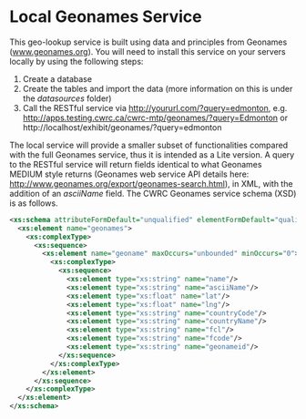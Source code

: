 Local Geonames Service
======================

This geo-lookup service is built using data and principles from Geonames (www.geonames.org). You will need to install this service on your servers locally by using the following steps:

1. Create a database
2. Create the tables and import the data (more information on this is under the _datasources_ folder)
3. Call the RESTful service via http://yoururl.com/?query=edmonton, e.g. http://apps.testing.cwrc.ca/cwrc-mtp/geonames/?query=Edmonton or http://localhost/exhibit/geonames/?query=edmonton

The local service will provide a smaller subset of functionalities compared with the full Geonames service, thus it is intended as a Lite version. A query to the RESTful service will return fields identical to what Geonames MEDIUM style returns (Geonames web service API details here: http://www.geonames.org/export/geonames-search.html), in XML, with the addition of an _asciiName_ field. The CWRC Geonames service schema (XSD) is as follows.

```xml
<xs:schema attributeFormDefault="unqualified" elementFormDefault="qualified" xmlns:xs="http://www.w3.org/2001/XMLSchema">
  <xs:element name="geonames">
    <xs:complexType>
      <xs:sequence>
        <xs:element name="geoname" maxOccurs="unbounded" minOccurs="0">
          <xs:complexType>
            <xs:sequence>
              <xs:element type="xs:string" name="name"/>
              <xs:element type="xs:string" name="asciiName"/>
              <xs:element type="xs:float" name="lat"/>
              <xs:element type="xs:float" name="lng"/>
              <xs:element type="xs:string" name="countryCode"/>
              <xs:element type="xs:string" name="countryName"/>
              <xs:element type="xs:string" name="fcl"/>
              <xs:element type="xs:string" name="fcode"/>
              <xs:element type="xs:string" name="geonameid"/>
            </xs:sequence>
          </xs:complexType>
        </xs:element>
      </xs:sequence>
    </xs:complexType>
  </xs:element>
</xs:schema>
```